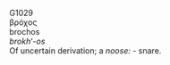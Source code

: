 <body>
  <p>G1029<br>  βρόχος  <br> brochos  <br><i>brokh‘-os </i><br>Of uncertain derivation; a <i>noose:</i> - snare.<br></p>
 </body>